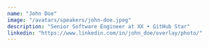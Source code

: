 ```yaml
---
name: "John Doe"
image: "/avatars/speakers/john-doe.jpeg"
description: "Senior Software Engineer at XX • GitHub Star"
linkedin: "https://www.linkedin.com/in/john_doe/overlay/photo/"
---
```

